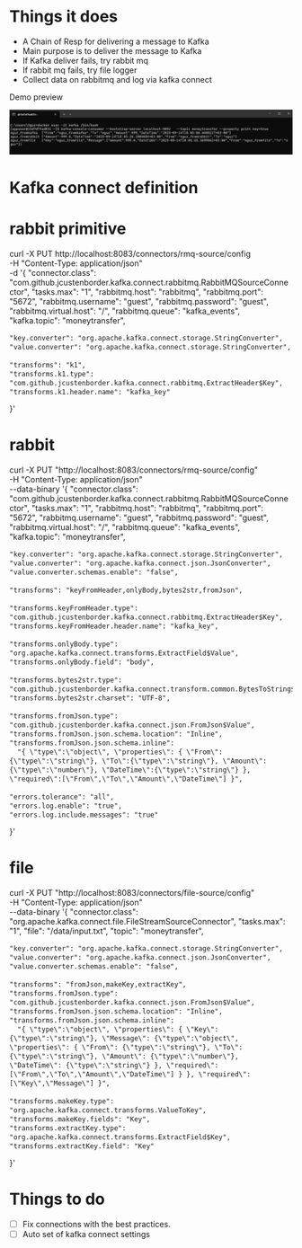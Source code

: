 # Things it does

- A Chain of Resp for delivering a message to Kafka
- Main purpose is to deliver the message to Kafka
- If Kafka deliver fails, try rabbit mq
- If rabbit mq fails, try file logger
- Collect data on rabbitmq and log via kafka connect

Demo preview 

![demo](ss.jpg)

# Kafka connect definition

# rabbit primitive
  curl -X PUT http://localhost:8083/connectors/rmq-source/config \
  -H "Content-Type: application/json" \
  -d '{
    "connector.class": "com.github.jcustenborder.kafka.connect.rabbitmq.RabbitMQSourceConnector",
    "tasks.max": "1",
    "rabbitmq.host": "rabbitmq",
    "rabbitmq.port": "5672",
    "rabbitmq.username": "guest",
    "rabbitmq.password": "guest",
    "rabbitmq.virtual.host": "/",
    "rabbitmq.queue": "kafka_events",
    "kafka.topic": "moneytransfer",

    "key.converter": "org.apache.kafka.connect.storage.StringConverter",
    "value.converter": "org.apache.kafka.connect.storage.StringConverter",

    "transforms": "k1",
    "transforms.k1.type": "com.github.jcustenborder.kafka.connect.rabbitmq.ExtractHeader$Key",
    "transforms.k1.header.name": "kafka_key"
  }'


# rabbit

curl -X PUT "http://localhost:8083/connectors/rmq-source/config" \
  -H "Content-Type: application/json" \
  --data-binary '{
    "connector.class": "com.github.jcustenborder.kafka.connect.rabbitmq.RabbitMQSourceConnector",
    "tasks.max": "1",
    "rabbitmq.host": "rabbitmq",
    "rabbitmq.port": "5672",
    "rabbitmq.username": "guest",
    "rabbitmq.password": "guest",
    "rabbitmq.virtual.host": "/",
    "rabbitmq.queue": "kafka_events",
    "kafka.topic": "moneytransfer",

    "key.converter": "org.apache.kafka.connect.storage.StringConverter",
    "value.converter": "org.apache.kafka.connect.json.JsonConverter",
    "value.converter.schemas.enable": "false",

    "transforms": "keyFromHeader,onlyBody,bytes2str,fromJson",

    "transforms.keyFromHeader.type": "com.github.jcustenborder.kafka.connect.rabbitmq.ExtractHeader$Key",
    "transforms.keyFromHeader.header.name": "kafka_key",

    "transforms.onlyBody.type": "org.apache.kafka.connect.transforms.ExtractField$Value",
    "transforms.onlyBody.field": "body",

    "transforms.bytes2str.type": "com.github.jcustenborder.kafka.connect.transform.common.BytesToString$Value",
    "transforms.bytes2str.charset": "UTF-8",

    "transforms.fromJson.type": "com.github.jcustenborder.kafka.connect.json.FromJson$Value",
    "transforms.fromJson.json.schema.location": "Inline",
    "transforms.fromJson.json.schema.inline":
      "{ \"type\":\"object\", \"properties\": { \"From\":{\"type\":\"string\"}, \"To\":{\"type\":\"string\"}, \"Amount\":{\"type\":\"number\"}, \"DateTime\":{\"type\":\"string\"} }, \"required\":[\"From\",\"To\",\"Amount\",\"DateTime\"] }",

    "errors.tolerance": "all",
    "errors.log.enable": "true",
    "errors.log.include.messages": "true"
  }'



 # file

curl -X PUT "http://localhost:8083/connectors/file-source/config" \
  -H "Content-Type: application/json" \
  --data-binary '{
    "connector.class": "org.apache.kafka.connect.file.FileStreamSourceConnector",
    "tasks.max": "1",
    "file": "/data/input.txt",
    "topic": "moneytransfer",

    "key.converter": "org.apache.kafka.connect.storage.StringConverter",
    "value.converter": "org.apache.kafka.connect.json.JsonConverter",
    "value.converter.schemas.enable": "false",

    "transforms": "fromJson,makeKey,extractKey",
    "transforms.fromJson.type": "com.github.jcustenborder.kafka.connect.json.FromJson$Value",
    "transforms.fromJson.json.schema.location": "Inline",
    "transforms.fromJson.json.schema.inline":
      "{ \"type\":\"object\", \"properties\": { \"Key\": {\"type\":\"string\"}, \"Message\": {\"type\":\"object\", \"properties\": { \"From\": {\"type\":\"string\"}, \"To\": {\"type\":\"string\"}, \"Amount\": {\"type\":\"number\"}, \"DateTime\": {\"type\":\"string\"} }, \"required\": [\"From\",\"To\",\"Amount\",\"DateTime\"] } }, \"required\": [\"Key\",\"Message\"] }",

    "transforms.makeKey.type": "org.apache.kafka.connect.transforms.ValueToKey",
    "transforms.makeKey.fields": "Key",
    "transforms.extractKey.type": "org.apache.kafka.connect.transforms.ExtractField$Key",
    "transforms.extractKey.field": "Key"
  }'



# Things to do
- [ ] Fix connections with the best practices. 
- [ ] Auto set of kafka connect settings
